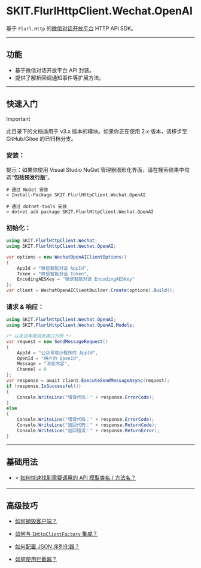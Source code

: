 ﻿# SKIT.FlurlHttpClient.Wechat.OpenAI

基于 `Flurl.Http` 的[微信对话开放平台](https://openai.weixin.qq.com/) HTTP API SDK。

---

## 功能

-   基于微信对话开放平台 API 封装。
-   提供了解析回调通知事件等扩展方法。

---

## 快速入门

> [!IMPORTANT]
> 此目录下的文档适用于 v3.x 版本的模块。如果你正在使用 2.x 版本，请移步至 GitHub/Gitee 的已归档分支。

### 安装：

提示：如果你使用 Visual Studio NuGet 管理器图形化界面，请在搜索结果中勾选“**包括预发行版**”。

```shell
# 通过 NuGet 安装
> Install-Package SKIT.FlurlHttpClient.Wechat.OpenAI

# 通过 dotnet-tools 安装
> dotnet add package SKIT.FlurlHttpClient.Wechat.OpenAI
```

### 初始化：

```csharp
using SKIT.FlurlHttpClient.Wechat;
using SKIT.FlurlHttpClient.Wechat.OpenAI;

var options = new WechatOpenAIClientOptions()
{
    AppId = "微信智能对话 AppId",
    Token = "微信智能对话 Token",
    EncodingAESKey = "微信智能对话 EncodingAESKey"
};
var client = WechatOpenAIClientBuilder.Create(options).Build();
```

### 请求 & 响应：

```csharp
using SKIT.FlurlHttpClient.Wechat.OpenAI;
using SKIT.FlurlHttpClient.Wechat.OpenAI.Models;

/* 以发送客服消息接口为例 */
var request = new SendMessageRequest()
{
    AppId = "公众号或小程序的 AppId",
    OpenId = "用户的 OpenId",
    Message = "消息内容",
    Channel = 0
};
var response = await client.ExecuteSendMessageAsync(request);
if (response.IsSuccessful())
{
    Console.WriteLine("错误代码：" + response.ErrorCode);
}
else
{
    Console.WriteLine("错误代码：" + response.ErrorCode);
    Console.WriteLine("返回代码：" + response.ReturnCode);
    Console.WriteLine("返回错误：" + response.ReturnError);
}
```

---

## 基础用法

-   ⭐ [如何快速找到需要调用的 API 模型类名 / 方法名？](./Basic_ModelDefinition.md)

---

## 高级技巧

-   [如何销毁客户端？](./Advanced_Dispose.md)

-   [如何与 `IHttpClientFactory` 集成？](./Advanced_IHttpClientFactory.md)

-   [如何配置 JSON 序列化器？](./Advanced_JsonSerializer.md)

-   [如何使用拦截器？](./Advanced_Interceptor.md)

